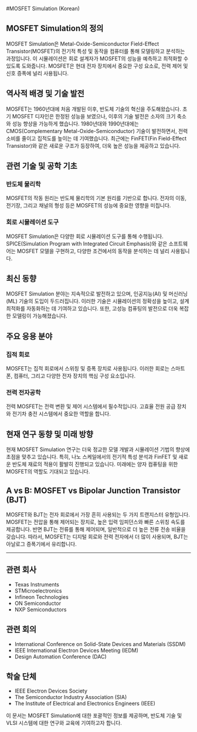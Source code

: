#MOSFET Simulation (Korean)

## MOSFET Simulation의 정의
MOSFET Simulation은 Metal-Oxide-Semiconductor Field-Effect Transistor(MOSFET)의 전기적 특성 및 동작을 컴퓨터를 통해 모델링하고 분석하는 과정입니다. 이 시뮬레이션은 회로 설계자가 MOSFET의 성능을 예측하고 최적화할 수 있도록 도와줍니다. MOSFET은 현대 전자 장치에서 중요한 구성 요소로, 전력 제어 및 신호 증폭에 널리 사용됩니다.

## 역사적 배경 및 기술 발전
MOSFET는 1960년대에 처음 개발된 이후, 반도체 기술의 혁신을 주도해왔습니다. 초기 MOSFET 디자인은 한정된 성능을 보였으나, 이후의 기술 발전은 소자의 크기 축소와 성능 향상을 가능하게 했습니다. 1980년대와 1990년대에는 CMOS(Complementary Metal-Oxide-Semiconductor) 기술이 발전하면서, 전력 소비를 줄이고 집적도를 높이는 데 기여했습니다. 최근에는 FinFET(Fin Field-Effect Transistor)와 같은 새로운 구조가 등장하여, 더욱 높은 성능을 제공하고 있습니다.

## 관련 기술 및 공학 기초
### 반도체 물리학
MOSFET의 작동 원리는 반도체 물리학의 기본 원리를 기반으로 합니다. 전자의 이동, 전기장, 그리고 채널의 형성 등은 MOSFET의 성능에 중요한 영향을 미칩니다.

### 회로 시뮬레이션 도구
MOSFET Simulation은 다양한 회로 시뮬레이션 도구를 통해 수행됩니다. SPICE(Simulation Program with Integrated Circuit Emphasis)와 같은 소프트웨어는 MOSFET 모델을 구현하고, 다양한 조건에서의 동작을 분석하는 데 널리 사용됩니다.

## 최신 동향
MOSFET Simulation 분야는 지속적으로 발전하고 있으며, 인공지능(AI) 및 머신러닝(ML) 기술의 도입이 두드러집니다. 이러한 기술은 시뮬레이션의 정확성을 높이고, 설계 최적화를 자동화하는 데 기여하고 있습니다. 또한, 고성능 컴퓨팅의 발전으로 더욱 복잡한 모델링이 가능해졌습니다.

## 주요 응용 분야
### 집적 회로
MOSFET는 집적 회로에서 스위칭 및 증폭 장치로 사용됩니다. 이러한 회로는 스마트폰, 컴퓨터, 그리고 다양한 전자 장치의 핵심 구성 요소입니다.

### 전력 전자공학
전력 MOSFET는 전력 변환 및 제어 시스템에서 필수적입니다. 고효율 전원 공급 장치와 전기차 충전 시스템에서 중요한 역할을 합니다.

## 현재 연구 동향 및 미래 방향
현재 MOSFET Simulation 연구는 더욱 정교한 모델 개발과 시뮬레이션 기법의 향상에 초점을 맞추고 있습니다. 특히, 나노 스케일에서의 전기적 특성 분석과 FinFET 및 새로운 반도체 재료의 적용이 활발히 진행되고 있습니다. 미래에는 양자 컴퓨팅을 위한 MOSFET의 역할도 기대되고 있습니다.

## A vs B: MOSFET vs Bipolar Junction Transistor (BJT)
MOSFET와 BJT는 전자 회로에서 가장 흔히 사용되는 두 가지 트랜지스터 유형입니다. MOSFET는 전압을 통해 제어되는 장치로, 높은 입력 임피던스와 빠른 스위칭 속도를 제공합니다. 반면 BJT는 전류를 통해 제어되며, 일반적으로 더 높은 전류 전송 비율을 갖습니다. 따라서, MOSFET는 디지털 회로와 전력 전자에서 더 많이 사용되며, BJT는 아날로그 증폭기에서 유리합니다.

---

## 관련 회사
- Texas Instruments
- STMicroelectronics
- Infineon Technologies
- ON Semiconductor
- NXP Semiconductors

## 관련 회의
- International Conference on Solid-State Devices and Materials (SSDM)
- IEEE International Electron Devices Meeting (IEDM)
- Design Automation Conference (DAC)

## 학술 단체
- IEEE Electron Devices Society
- The Semiconductor Industry Association (SIA)
- The Institute of Electrical and Electronics Engineers (IEEE)

이 문서는 MOSFET Simulation에 대한 포괄적인 정보를 제공하며, 반도체 기술 및 VLSI 시스템에 대한 연구와 교육에 기여하고자 합니다.